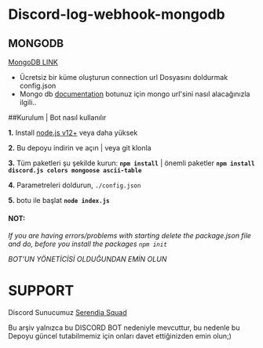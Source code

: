 # Discord-log-webhook-mongodb


## MONGODB

[MongoDB LINK](https://www.mongodb.com/)
* Ücretsiz bir küme oluşturun connection url Dosyasını doldurmak config.json 
* Mongo db [documentation](https://github.com/shinchanOP/discord-audit-log-webhook/wiki/HOW-TO-USE-MONGODB) botunuz için mongo url'sini nasıl alacağınızla ilgili..

##Kurulum | Bot nasıl kullanılır

 **1.** Install [node.js v12+](https://nodejs.org/api/cli.html#cli_unhandled_rejections_mode) veya daha yüksek

 **2.** Bu depoyu indirin ve açın    |    veya git klonla

 **3.** Tüm paketleri şu şekilde kurun: **`npm install`**     |  önemli paketler   **`npm install discord.js colors mongoose ascii-table`**

 **4.** Parametreleri doldurun,  `./config.json`

 **5.** botu ile başlat **`node index.js`**

#### **NOT:**

*If you are having errors/problems with starting delete the package.json file and do, before you install the packages `npm init`*

*BOT'UN YÖNETİCİSİ OLDUĞUNDAN EMİN OLUN*


# SUPPORT 


Discord Sunucumuz
 [Serendia Squad](https://discord.gg/serendia)

Bu arşiv yalnızca bu DISCORD BOT nedeniyle mevcuttur, bu nedenle bu Depoyu güncel tutabilmemiz için onları davet ettiğinizden emin olun;)
